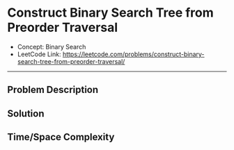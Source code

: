 # Construct Binary Search Tree from Preorder Traversal

- Concept: Binary Search
- LeetCode Link: https://leetcode.com/problems/construct-binary-search-tree-from-preorder-traversal/

---

## Problem Description

## Solution

## Time/Space Complexity

